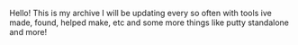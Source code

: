 Hello!
This is my archive I will be updating every so often with tools ive made, found, helped make, etc and some more things like putty standalone and more!
